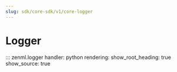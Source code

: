 ```yaml
---
slug: sdk/core-sdk/v1/core-logger
---
```


# Logger

::: zenml.logger
    handler: python
    rendering:
      show_root_heading: true
      show_source: true

